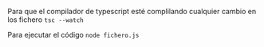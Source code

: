 Para que el compilador de typescript esté complilando cualquier cambio en los fichero
`tsc --watch`

Para ejecutar el código
`node fichero.js`